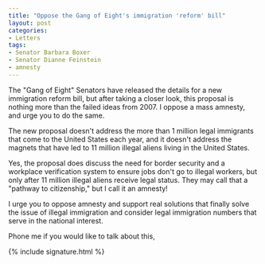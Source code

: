 ```yaml
---
title: "Oppose the Gang of Eight's immigration 'reform' bill"
layout: post
categories:
- Letters
tags:
- Senator Barbara Boxer
- Senator Dianne Feinstein
- amnesty
---
```


The "Gang of Eight" Senators have released the details for a new immigration reform bill, but after taking a closer look, this proposal is nothing more than the failed ideas from 2007. I oppose a mass amnesty, and urge you to do the same.

The new proposal doesn't address the more than 1 million legal immigrants that come to the United States each year, and it doesn't address the magnets that have led to 11 million illegal aliens living in the United States.

Yes, the proposal does discuss the need for border security and a workplace verification system to ensure jobs don't go to illegal workers, but only after 11 million illegal aliens receive legal status. They may call that a "pathway to citizenship," but I call it an amnesty!

I urge you to oppose amnesty and support real solutions that finally solve the issue of illegal immigration and consider legal immigration numbers that serve in the national interest.

Phone me if you would like to talk about this,

{% include signature.html %}
